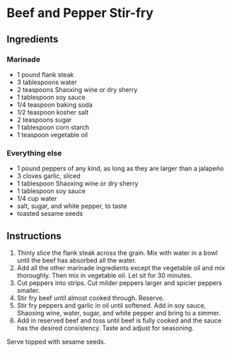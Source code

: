 # Beef and Pepper Stir-fry

## Ingredients

### Marinade

- 1 pound flank steak
- 3 tablespoons water
- 2 teaspoons Shaoxing wine or dry sherry
- 1 tablespoon soy sauce
- 1/4 teaspoon baking soda
- 1/2 teaspoon kosher salt
- 2 teaspoons sugar
- 1 tablespoon corn starch
- 1 teaspoon vegetable oil

### Everything else

- 1 pound peppers of any kind, as long as they are larger than a jalapeño
- 3 cloves garlic, sliced
- 1 tablespoon Shaoxing wine or dry sherry
- 1 tablespoon soy sauce
- 1/4 cup water
- salt, sugar, and white pepper, to taste
- toasted sesame seeds

## Instructions

1. Thinly slice the flank steak across the grain. Mix with water in a bowl until the beef has absorbed all the water.
2. Add all the other marinade ingredients except the vegetable oil and mix thoroughly. Then mix in vegetable oil. Let sit for 30 minutes.
3. Cut peppers into strips. Cut milder peppers larger and spicier peppers smaller.
4. Stir fry beef until almost cooked through. Reserve.
5. Stir fry peppers and garlic in oil until softened. Add in soy sauce, Shaoxing wine, water, sugar, and white pepper and bring to a simmer.
6. Add in reserved beef and toss until beef is fully cooked and the sauce has the desired consistency. Taste and adjust for seasoning.

Serve topped with sesame seeds.
